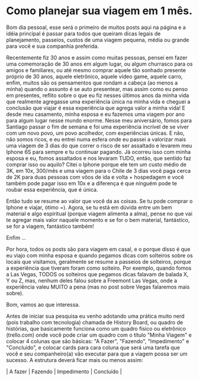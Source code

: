 # Como planejar sua viagem em 1 mês.

Bom dia pessoal, esse será o primeiro de muitos posts aqui na página e a idéia principal é passar para todos que queiram dicas legais de planejamento, passeios, custos de uma viagem pequena, média ou grande para você e sua companhia preferida. 

Recentemente fiz 30 anos e assim como muitas pessoas, pensei em fazer uma comemoração de 30 anos em algum lugar, ou algum churrasco para os amigos e familiares, ou até mesmo comprar aquele tão sonhado presente próprio de 30 anos, aquele eletrônico, aquele vídeo game, aquele carro, enfim, muitos são os pensamentos que rondam a cabeça (ao menos a minha) quando o assunto é se auto presentear, mas assim como eu penso em presentes, reflito sobre o que eu fiz nesses últimos anos da minha vida que realmente agregasse uma experiência única na minha vida e cheguei a conclusão que viajar é essa experiência que agrega valor a minha vida! E desde meu casamento, minha esposa e eu fazemos uma viagem por ano para algum lugar nesse mundo enorme. Nesse meu aniversário, fomos para Santiago passar o fim de semana e foi uma experiência incrível de se viver com um novo povo, um povo acolhedor, com experiências únicas. E não, não somos ricos, e eu entrei numa esfera onde eu passei a valorizar mais uma viagem de 3 dias do que correr o risco de ser assaltado e levarem meu Iphone 6S para sempre e tu continuar pagando. Já ocorreu isso com minha esposa e eu, fomos assaltados e nos levaram TUDO, então, que sentido faz comprar isso ou aquilo? Citei o Iphone porque ele tem um custo médio de 3K, em 10x, 300/mês e uma viagem para o Chile de 3 dias você paga cerca de 2K para duas pessoas com vôos de ida e volta + hospedagem e você também pode pagar isso em 10x e a diferença é que ninguém pode te roubar essa experiência, que é única.

Então tudo se resume ao valor que você da as coisas. Se tu pode comprar o Iphone e viajar, ótimo =). Agora, se tu está em dúvida entre um bem material e algo espiritual (porque viagem alimenta a alma), pense no que vai te agregar mais valor naquele momento e se for o bem material, fantástico, se for a viagem, fantástico também! 

Enfim ... 

Por hora, todos os posts são para viagem em casal, e o porque disso é que eu viajo com minha esposa e quando pegamos dicas com solteiros sobre os locais que visitamos, geralmente se resume a passeios de solteiros, porque a experiência que tiveram foram como solteiro. Por exemplo, quando fomos a Las Vegas, TODOS os solteiros que pegamos dicas falavam de balada X, Y ou Z, mas, nenhum deles falou sobre a Freemont Las Vegas, onde a experiência valeu MUITO a pena (mas no post sobre Vegas falaremos mais sobre).

Bom, vamos ao que interessa.

Antes de iniciar sua pesquisa eu venho adotando uma prática muito nerd (pois trabalho com tecnologia) chamada de History Board, ou quadro de histórias, que basicamente funciona como um quadro físico ou eletrônico (trello.com) onde você pode criar um quadro com o título "Minha Viagem" e colocar 4 colunas que são básicas: "A Fazer", "Fazendo", "Impedimento" e "Concluído", e colocar cards para cara coluna que será uma tarefa que você e seu companheiro(a) vão executar para que a viagem possa ser um sucesso. A estrutura deverá ficar mais ou menos assim: 

| A fazer | Fazendo | Impedimento | Concluído |<br>

